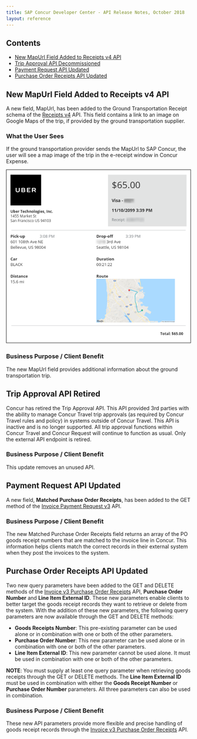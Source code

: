 ```yaml
---
title: SAP Concur Developer Center - API Release Notes, October 2018
layout: reference
---
```


## Contents

* [New MapUrl Field Added to Receipts v4 API](#v4receipts)
* [Trip Approval API Decommissioned](#trip-approval)
* [Payment Request API Updated](#pr-update)
* [Purchase Order Receipts API Updated](#po-receipts)

## <a name="v4receipts"></a>New MapUrl Field Added to Receipts v4 API

A new field, MapUrl, has been added to the Ground Transportation Receipt schema of the [Receipts v4](/api-reference/receipts/v4.get-started.html) API. This field contains a link to an image on Google Maps of the trip, if provided by the ground transportation supplier.

### What the User Sees

If the ground transportation provider sends the MapUrl to SAP Concur, the user will see a map image of the trip in the e-receipt window in Concur Expense.

![Sample e-receipt with map of trip in lower right corner.](./2018-10-01-map-example.png)

### Business Purpose / Client Benefit

The new MapUrl field provides additional information about the ground transportation trip.

## <a name="trip-approval"></a>Trip Approval API Retired

Concur has retired the Trip Approval API. This API provided 3rd parties with the ability to manage Concur Travel trip approvals (as required by Concur Travel rules and policy) in systems outside of Concur Travel. This API is inactive and is no longer supported. All trip approval functions within Concur Travel and Concur Request will continue to function as usual.  Only the external API endpoint is retired.

### Business Purpose / Client Benefit

This update removes an unused API.

## <a name="pr-update"></a>Payment Request API Updated

A new field, **Matched Purchase Order Receipts**, has been added to the GET method of the [Invoice Payment Request v3](/api-reference/invoice/v3.payment-request.html) API.

### Business Purpose / Client Benefit

The new Matched Purchase Order Receipts field returns an array of the PO goods receipt numbers that are matched to the invoice line in Concur. This information helps clients match the correct records in their external system when they post the invoices to the system.

## <a name="po-receipts"></a>Purchase Order Receipts API Updated

Two new query parameters have been added to the GET and DELETE methods of the [Invoice v3 Purchase Order Receipts](/api-explorer/v3-0/PurchaseOrderReceipts.html) API, **Purchase Order Number** and **Line Item External ID**. These new parameters enable clients to better target the goods receipt records they want to retrieve or delete from the system. With the addition of these new parameters, the following query parameters are now available through the GET and DELETE methods:

* **Goods Receipts Number**: This pre-existing parameter can be used alone or in combination with one or both of the other parameters.
* **Purchase Order Number**: This new parameter can be used alone or in combination with one or both of the other parameters.
* **Line Item External ID**: This new parameter cannot be used alone. It must be used in combination with one or both of the other parameters.

**NOTE**: You must supply at least one query parameter when retrieving goods receipts through the GET or DELETE methods. The **Line Item External ID** must be used in combination with either the **Goods Receipt Number** or **Purchase Order Number** parameters. All three parameters can also be used in combination.

### Business Purpose / Client Benefit

These new API parameters provide more flexible and precise handling of goods receipt records through the [Invoice v3 Purchase Order Receipts](/api-explorer/v3-0/PurchaseOrderReceipts.html) API.
